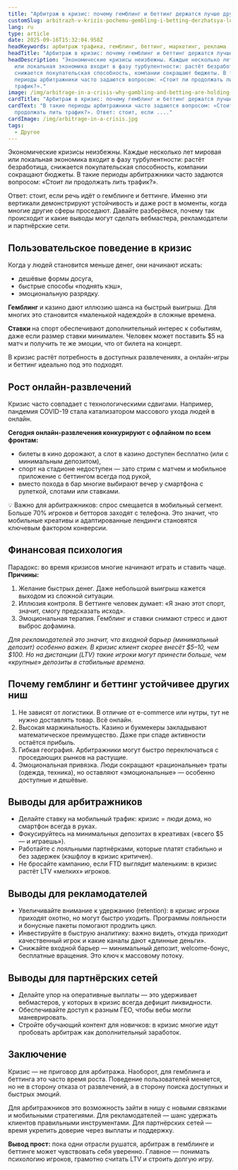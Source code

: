 ```yaml
---
title: "Арбитраж в кризис: почему гемблинг и беттинг держатся лучше других ниш"
customSlug: arbitrazh-v-krizis-pochemu-gembling-i-betting-derzhatsya-luchshe-drugikh-nish
lang: ru
type: article
date: 2025-09-16T15:32:04.958Z
headKeywords: арбитраж трафика, гемблинг, беттинг, маркетинг, реклама
headTitle: "Арбитраж в кризис: почему гемблинг и беттинг держатся лучше других ниш"
headDescription: "Экономические кризисы неизбежны. Каждые несколько лет мировая
  или локальная экономика входит в фазу турбулентности: растёт безработица,
  снижается покупательская способность, компании сокращают бюджеты. В такие
  периоды арбитражники часто задаются вопросом: «Стоит ли продолжать лить
  трафик?»."
image: /img/arbitrage-in-a-crisis-why-gambling-and-betting-are-holding-up-better-than-other-niches.jpg
cardTitle: "Арбитраж в кризис: почему гемблинг и беттинг держатся лучше других ниш"
cardText: "В такие периоды арбитражники часто задаются вопросом: «Стоит ли
  продолжать лить трафик?». Ответ: стоит, если ...."
cardImage: /img/arbitrage-in-a-crisis.jpg
tags:
  - Другое
---
```

Экономические кризисы неизбежны. Каждые несколько лет мировая или локальная экономика входит в фазу турбулентности: растёт безработица, снижается покупательская способность, компании сокращают бюджеты. В такие периоды арбитражники часто задаются вопросом: «Стоит ли продолжать лить трафик?».

Ответ: стоит, если речь идёт о гемблинге и беттинге. Именно эти вертикали демонстрируют устойчивость и даже рост в моменты, когда многие другие сферы проседают. Давайте разберёмся, почему так происходит и какие выводы могут сделать вебмастера, рекламодатели и партнёрские сети.

## Пользовательское поведение в кризис

Когда у людей становится меньше денег, они начинают искать:

* дешёвые формы досуга,
* быстрые способы «поднять кэш»,
* эмоциональную разрядку.

**Гемблинг** и казино дают иллюзию шанса на быстрый выигрыш. Для многих это становится «маленькой надеждой» в сложные времена.

**Ставки** на спорт обеспечивают дополнительный интерес к событиям, даже если размер ставки минимален. Человек может поставить $5 на матч и получить те же эмоции, что от билета на концерт.

В кризис растёт потребность в доступных развлечениях, а онлайн-игры и беттинг идеально под это подходят.



## Рост онлайн-развлечений

Кризис часто совпадает с технологическими сдвигами. Например, пандемия COVID-19 стала катализатором массового ухода людей в онлайн.

**Сегодня онлайн-развлечения конкурируют с офлайном по всем фронтам:**

* билеты в кино дорожают, а слот в казино доступен бесплатно (или с минимальным депозитом),
* спорт на стадионе недоступен — зато стрим с матчем и мобильное приложение с беттингом всегда под рукой,
* вместо похода в бар многие выбирают вечер у смартфона с рулеткой, слотами или ставками.

💡 Важно для арбитражников: спрос смещается в мобильный сегмент. Больше 70% игроков и бетторов заходят с телефона. Это значит, что мобильные креативы и адаптированные лендинги становятся ключевым фактором конверсии.



## Финансовая психология

Парадокс: во время кризисов многие начинают играть и ставить чаще.\
**Причины:**

1. Желание быстрых денег. Даже небольшой выигрыш кажется выходом из сложной ситуации.
2. Иллюзия контроля. В беттинге человек думает: «Я знаю этот спорт, значит, смогу предсказать исход».
3. Эмоциональная терапия. Гемблинг и ставки снимают стресс и дают выброс дофамина.

*Для рекламодателей это значит, что входной барьер (минимальный депозит) особенно важен. В кризис клиент скорее внесёт $5–10, чем $100. Но на дистанции (LTV) такие игроки могут принести больше, чем «крупные» депозиты в стабильные времена.*



## Почему гемблинг и беттинг устойчивее других ниш

1. Не зависят от логистики. В отличие от e-commerce или нутры, тут не нужно доставлять товар. Всё онлайн.
2. Высокая маржинальность. Казино и букмекеры закладывают математическое преимущество. Даже при спаде активности остаётся прибыль.
3. Гибкая география. Арбитражники могут быстро переключаться с проседающих рынков на растущие.
4. Эмоциональная привязка. Люди сокращают «рациональные» траты (одежда, техника), но оставляют «эмоциональные» — особенно доступные и дешёвые.



## Выводы для арбитражников

* Делайте ставку на мобильный трафик: кризис = люди дома, но смартфон всегда в руках.
* Фокусируйтесь на минимальных депозитах в креативах («всего $5 — и играешь»).
* Работайте с лояльными партнёрками, которые платят стабильно и без задержек (кэшфлоу в кризис критичен).
* Не бросайте кампанию, если FTD выглядит маленьким: в кризис растёт LTV «мелких» игроков.



## Выводы для рекламодателей

* Увеличивайте внимание к удержанию (retention): в кризис игроки приходят охотно, но могут быстро уходить. Программы лояльности и бонусные пакеты помогают продлить цикл.
* Инвестируйте в быструю аналитику: важно видеть, откуда приходит качественный игрок и какие каналы дают «длинные деньги».
* Снижайте входной барьер — минимальный депозит, welcome-бонус, бесплатные вращения. Это ключ к массовому потоку.



## Выводы для партнёрских сетей

* Делайте упор на оперативные выплаты — это удерживает вебмастеров, у которых в кризис всегда дефицит ликвидности.
* Обеспечивайте доступ к разным ГЕО, чтобы вебы могли маневрировать.
* Стройте обучающий контент для новичков: в кризис многие идут пробовать арбитраж как дополнительный заработок.



## Заключение

Кризис — не приговор для арбитража. Наоборот, для гемблинга и беттинга это часто время роста. Поведение пользователей меняется, но не в сторону отказа от развлечений, а в сторону поиска доступных и быстрых эмоций.

Для арбитражников это возможность зайти в нишу с новыми связками и мобильными стратегиями. Для рекламодателей — шанс удержать клиентов правильными инструментами. Для партнёрских сетей — время укрепить доверие через выплаты и поддержку.

**Вывод прост:** пока одни отрасли рушатся, арбитраж в гемблинге и беттинге может чувствовать себя уверенно. Главное — понимать психологию игроков, грамотно считать LTV и строить долгую игру.